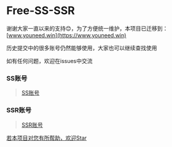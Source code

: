 # Free-SS-SSR

谢谢大家一直以来的支持:blush:，为了方便统一维护，本项目已迁移到：[www.youneed.win](https://www.youneed.win)

历史提交中的很多账号仍然能够使用，大家也可以继续查找使用

如有任何问题，欢迎在issues中交流

### SS账号
> [SS账号](https://www.youneed.win/free-ss)

### SSR账号
> [SSR账号](https://www.youneed.win/free-ssr)

[若本项目对您有所帮助，欢迎Star](https://github.com/dxxzst/Free-SS-SSR)

